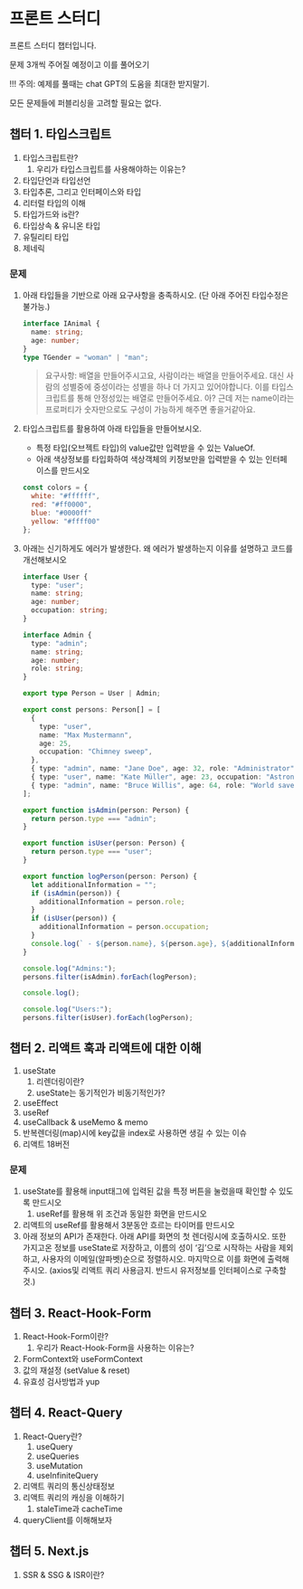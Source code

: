 # 프론트 스터디

프론트 스터디 챕터입니다.

문제 3개씩 주어질 예정이고 이를 풀어오기

!!! 주의: 예제를 풀때는 chat GPT의 도움을 최대한 받지말기.

모든 문제들에 퍼블리싱을 고려할 필요는 없다.

## 챕터 1. 타입스크립트

1. 타입스크립트란?
   1. 우리가 타입스크립트를 사용해야하는 이유는?
2. 타입단언과 타입선언
3. 타입추론, 그리고 인터페이스와 타입
4. 리터럴 타입의 이해
5. 타입가드와 is란?
6. 타입상속 & 유니온 타입
7. 유틸리티 타입
8. 제네릭

### 문제

1. 아래 타입들을 기반으로 아래 요구사항을 충족하시오. (단 아래 주어진 타입수정은 불가능.)

   ```typescript
   interface IAnimal {
     name: string;
     age: number;
   }
   type TGender = "woman" | "man";
   ```

   > 요구사항: 배열을 만들어주시고요, 사람이라는 배열을 만들어주세요. 대신 사람의 성별중에 중성이라는 성별을 하나 더 가지고 있어야합니다. 이를 타입스크립트를 통해 안정성있는 배열로 만들어주세요. 아? 근데 저는 name이라는 프로퍼티가 숫자만으로도 구성이 가능하게 해주면 좋을거같아요.

2. 타입스크립트를 활용하여 아래 타입들을 만들어보시오.
   - 특정 타입(오브젝트 타입)의 value값만 입력받을 수 있는 ValueOf.
   - 아래 색상정보를 타입화하여 색상객체의 키정보만을 입력받을 수 있는 인터페이스를 만드시오
   ```javascript
   const colors = {
     white: "#ffffff",
     red: "#ff0000",
     blue: "#0000ff"
     yellow: "#ffff00"
   };
   ```
3. 아래는 신기하게도 에러가 발생한다. 왜 에러가 발생하는지 이유를 설명하고 코드를 개선해보시오

   ```typescript
   interface User {
     type: "user";
     name: string;
     age: number;
     occupation: string;
   }

   interface Admin {
     type: "admin";
     name: string;
     age: number;
     role: string;
   }

   export type Person = User | Admin;

   export const persons: Person[] = [
     {
       type: "user",
       name: "Max Mustermann",
       age: 25,
       occupation: "Chimney sweep",
     },
     { type: "admin", name: "Jane Doe", age: 32, role: "Administrator" },
     { type: "user", name: "Kate Müller", age: 23, occupation: "Astronaut" },
     { type: "admin", name: "Bruce Willis", age: 64, role: "World saver" },
   ];

   export function isAdmin(person: Person) {
     return person.type === "admin";
   }

   export function isUser(person: Person) {
     return person.type === "user";
   }

   export function logPerson(person: Person) {
     let additionalInformation = "";
     if (isAdmin(person)) {
       additionalInformation = person.role;
     }
     if (isUser(person)) {
       additionalInformation = person.occupation;
     }
     console.log(` - ${person.name}, ${person.age}, ${additionalInformation}`);
   }

   console.log("Admins:");
   persons.filter(isAdmin).forEach(logPerson);

   console.log();

   console.log("Users:");
   persons.filter(isUser).forEach(logPerson);
   ```

## 챕터 2. 리액트 훅과 리액트에 대한 이해

1. useState
   1. 리렌더링이란?
   2. useState는 동기적인가 비동기적인가?
2. useEffect
3. useRef
4. useCallback & useMemo & memo
5. 반복렌더링(map)시에 key값을 index로 사용하면 생길 수 있는 이슈
6. 리액트 18버전

### 문제

1. useState를 활용해 input태그에 입력된 값을 특정 버튼을 눌렀을때 확인할 수 있도록 만드시오
   1. useRef를 활용해 위 조건과 동일한 화면을 만드시오
2. 리액트의 useRef를 활용해서 3분동안 흐르는 타이머를 만드시오
3. 아래 정보의 API가 존재한다. 아래 API를 화면의 첫 렌더링시에 호출하시오. 또한 가지고온 정보를 useState로 저장하고, 이름의 성이 ‘김’으로 시작하는 사람을 제외하고, 사용자의 이메일(알파벳)순으로 정렬하시오. 마지막으로 이를 화면에 출력해주시오. (axios및 리액트 쿼리 사용금지. 반드시 유저정보를 인터페이스로 구축할 것.)

## 챕터 3. React-Hook-Form

1. React-Hook-Form이란?
   1. 우리가 React-Hook-Form을 사용하는 이유는?
2. FormContext와 useFormContext
3. 값의 재설정 (setValue & reset)
4. 유효성 검사방법과 yup

## 챕터 4. React-Query

1. React-Query란?
   1. useQuery
   2. useQueries
   3. useMutation
   4. useInfiniteQuery
2. 리액트 쿼리의 통신상태정보
3. 리액트 쿼리의 캐싱을 이해하기
   1. staleTime과 cacheTime
4. queryClient를 이해해보자

## 챕터 5. Next.js

1. SSR & SSG & ISR이란?
